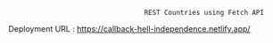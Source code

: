                                       REST Countries using Fetch API
                                 
Deployment URL : https://callback-hell-independence.netlify.app/
